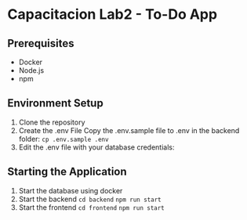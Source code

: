 # Capacitacion Lab2 - To-Do App 

## Prerequisites
- Docker
- Node.js 
- npm

## Environment Setup
1. Clone the repository
2. Create the .env File
   Copy the .env.sample file to .env in the backend folder:
   ```cp .env.sample .env```
3. Edit the .env file with your database credentials:

## Starting the Application
1. Start the database using docker
2. Start the backend
    ```cd backend```
    ```npm run start```
3. Start the frontend
    ```cd frontend```
    ```npm run start```
